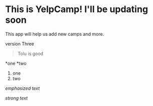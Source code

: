 # This is YelpCamp! I'll be updating soon

This app will help us add new camps and more.

version Three

> Tolu is good

*one
*two

1. one
2. two

*emphasized text*

*strong text*
